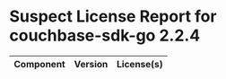 
Suspect License Report for couchbase-sdk-go 2.2.4
=================================================

|Component|Version|License(s)|
| :--- | :--- | :--- |
